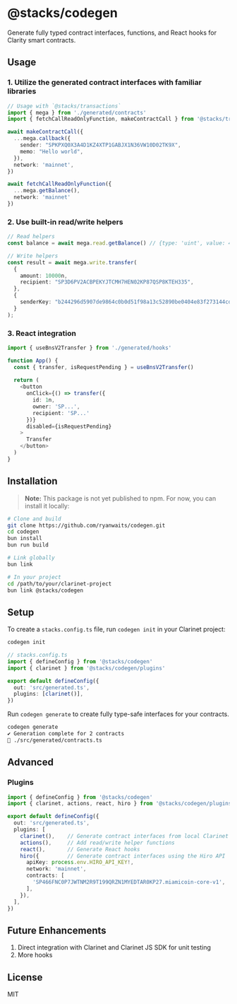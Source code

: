 # @stacks/codegen

Generate fully typed contract interfaces, functions, and React hooks for Clarity smart contracts.

## Usage

### 1. Utilize the generated contract interfaces with familiar libraries
```typescript
// Usage with `@stacks/transactions`
import { mega } from './generated/contracts'
import { fetchCallReadOnlyFunction, makeContractCall } from '@stacks/transactions'

await makeContractCall({
  ...mega.callback({
    sender: "SPKPXQ0X3A4D1KZ4XTP1GABJX1N36VW10D02TK9X",
    memo: "Hello world",
  }),
  network: 'mainnet',
})

await fetchCallReadOnlyFunction({
  ...mega.getBalance(),
  network: 'mainnet'
})
```

### 2. Use built-in read/write helpers
```typescript
// Read helpers
const balance = await mega.read.getBalance() // {type: 'uint', value: 42000000n}

// Write helpers
const result = await mega.write.transfer(
  {
    amount: 10000n,
    recipient: "SP3D6PV2ACBPEKYJTCMH7HEN02KP87QSP8KTEH335",
  },
  {
    senderKey: "b244296d5907de9864c0b0d51f98a13c52890be0404e83f273144cd5b9960eed01",
  }
);
```

### 3. React integration
```typescript
import { useBnsV2Transfer } from './generated/hooks'

function App() {
  const { transfer, isRequestPending } = useBnsV2Transfer()
  
  return (
    <button 
      onClick={() => transfer({
        id: 1n,
        owner: 'SP...',
        recipient: 'SP...'
      })}
      disabled={isRequestPending}
    >
      Transfer
    </button>
  )
}
```

## Installation

> **Note:** This package is not yet published to npm. For now, you can install it locally:

```bash
# Clone and build
git clone https://github.com/ryanwaits/codegen.git
cd codegen
bun install
bun run build

# Link globally
bun link

# In your project
cd /path/to/your/clarinet-project
bun link @stacks/codegen
```
## Setup

To create a `stacks.config.ts` file, run `codegen init` in your Clarinet project:

```bash
codegen init
```

```typescript
// stacks.config.ts
import { defineConfig } from '@stacks/codegen'
import { clarinet } from '@stacks/codegen/plugins'

export default defineConfig({
  out: 'src/generated.ts',
  plugins: [clarinet()],
})
```

Run `⁠codegen generate` to create fully type-safe interfaces for your contracts.

```bash
codegen generate
✔ Generation complete for 2 contracts
📄 ./src/generated/contracts.ts
```

## Advanced

### Plugins

```typescript
import { defineConfig } from '@stacks/codegen'
import { clarinet, actions, react, hiro } from '@stacks/codegen/plugins'

export default defineConfig({
  out: 'src/generated.ts',
  plugins: [
    clarinet(),    // Generate contract interfaces from local Clarinet project
    actions(),     // Add read/write helper functions
    react(),       // Generate React hooks
    hiro({         // Generate contract interfaces using the Hiro API
      apiKey: process.env.HIRO_API_KEY!,
      network: 'mainnet',
      contracts: [
        'SP466FNC0P7JWTNM2R9T199QRZN1MYEDTAR0KP27.miamicoin-core-v1',
      ],
    }),
  ],
})
```

## Future Enhancements

1. Direct integration with Clarinet and Clarinet JS SDK for unit testing
2. More hooks

## License

MIT